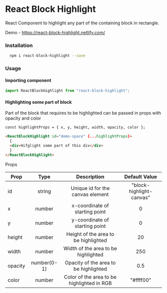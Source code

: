 # React Block Highlight

React Component to highlight any part of the containing block in rectangle.

Demo - https://react-block-highlight.netlify.com/

### Installation

```bash
  npm i react-block-highlight --save
```

### Usage

#### Importing component

```js
import ReactBlockHighlight from "react-block-highlight";
```

#### Highlighting some part of block

Part of the block that requires to be highlighted can be passed in props with opacity and color

```html
const highlightProps = { x, y, height, width, opacity, color };

<ReactBlockHighlight id="demo-space" {...highlightProps}>
  {
  <div>Hifglight some part of this div</div>
  }
</ReactBlockHighlight>
```

Props

| Prop    |    Type     |                Description                 |      Default Value       |
| ------- | :---------: | :----------------------------------------: | :----------------------: |
| id      |   string    |      Unique id for the canvas element      | "block-highlight-canvas" |
| x       |   number    |       x-coordinate of starting point       |            0             |
| y       |   number    |       y-coordinate of starting point       |            0             |
| height  |   number    |    Height of the area to be highlighted    |            20            |
| width   |   number    |    Width of the area to be highlighted     |           250            |
| opacity | number(0-1) |   Opacity of the area to be highlighted    |           0.5            |
| color   |   number    | Color of the area to be highlighted in RGB |        "#ffff00"         |
